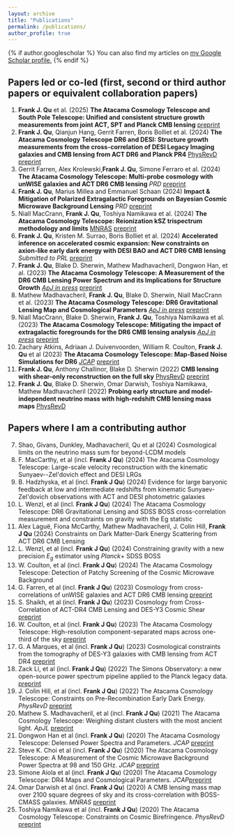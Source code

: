```yaml
---
layout: archive
title: "Publications"
permalink: /publications/
author_profile: true
---
```


{% if author.googlescholar %}
  You can also find my articles on <u><a href="{{author.googlescholar}}">my Google Scholar profile</a>.</u>
{% endif %}

##  Papers led or co-led (first, second or third author papers or equivalent collaboration papers)

1. **Frank J. Qu** et al. (2025) **The Atacama Cosmology Telescope and South Pole Telescope: Unified and consistent structure growth measurements from joint ACT, SPT and Planck CMB lensing**
 [preprint](https://arxiv.org/abs/2504.20038)
1. **Frank J. Qu**, Qianjun Hang, Gerrit Farren, Boris Bolliet et al. (2024) **The Atacama Cosmology Telescope DR6 and DESI: Structure growth measurements from the cross-correlation of DESI Legacy Imaging galaxies and CMB lensing from ACT DR6 and Planck PR4** [PhysRevD](https://journals.aps.org/prd/abstract/10.1103/PhysRevD.111.103503)  [preprint](https://arxiv.org/abs/2410.10808)
1. Gerrit Farren, Alex Krolewski,**Frank J. Qu**, Simone Ferraro et al. (2024) **The Atacama Cosmology Telescope: Multi-probe cosmology with unWISE galaxies and ACT DR6 CMB lensing** *PRD*  [preprint](https://arxiv.org/abs/2409.02109)
1.  **Frank J. Qu**, Marius Millea and Emmanuel Schaan (2024) **Impact & Mitigation of Polarized Extragalactic Foregrounds on Bayesian Cosmic Microwave Background Lensing** *PRD*  [preprint](https://arxiv.org/abs/2406.15351)
1. Niall MacCrann, **Frank J. Qu**, Toshiya Namikawa et al. (2024) **The Atacama Cosmology Telescope: Reionization kSZ trispectrum methodology and limits** [MNRAS](https://academic.oup.com/mnras/article/532/4/4247/7716700)  [preprint](https://arxiv.org/abs/2405.01188)
1. **Frank J. Qu**, Kristen M. Surrao, Boris Bolliet et al. (2024) **Accelerated inference on accelerated cosmic expansion: New constraints on axion-like early dark energy with DESI BAO and ACT DR6 CMB lensing** *Submitted to PRL*  [preprint](https://arxiv.org/pdf/2404.16805)
1. **Frank J. Qu**, Blake D. Sherwin, Mathew Madhavacheril, Dongwon Han, et al. (2023) **The Atacama Cosmology Telescope: A Measurement of the DR6 CMB Lensing Power Spectrum and its Implications for Structure Growth** *[ApJ in press](https://iopscience.iop.org/article/10.3847/1538-4357/acfe06)* [preprint](https://arxiv.org/abs/2304.05202)
2. Mathew Madhavacheril, **Frank J. Qu**, Blake D. Sherwin, Niall MacCrann et al. (2023) **The Atacama Cosmology Telescope: DR6 Gravitational Lensing Map and Cosmological Parameters** *[ApJ in press](https://iopscience.iop.org/article/10.3847/1538-4357/acff5f)*  [preprint](https://arxiv.org/abs/2304.05203)
3. Niall MacCrann, Blake D. Sherwin, **Frank J. Qu**, Toshiya Namikawa et al. (2023) **The Atacama Cosmology Telescope: Mitigating the impact of extragalactic foregrounds for the DR6 CMB lensing analysis** *[ApJ in press](https://iopscience.iop.org/article/10.3847/1538-4357/ad2610)*  [preprint](https://arxiv.org/abs/2304.05196)
4. Zachary Atkins, Adriaan J. Duivenvoorden, William R. Coulton, **Frank J. Qu** et al (2023) **The Atacama Cosmology Telescope: Map-Based Noise Simulations for DR6**
*[JCAP](https://iopscience.iop.org/article/10.1088/1475-7516/2023/11/073/meta)*
[preprint](https://arxiv.org/abs/arXiv:2303.04180)
5. **Frank J. Qu**, Anthony Challinor, Blake D. Sherwin (2022) **CMB lensing with shear-only reconstruction on the full sky** [PhysRevD](https://journals.aps.org/prd/abstract/10.1103/PhysRevD.108.063518) [preprint](https://arxiv.org/abs/2208.14988 ) 
6. **Frank J. Qu**, Blake D. Sherwin, Omar Darwish, Toshiya Namikawa, Mathew Madhavacheril (2022) **Probing early structure and model-independent neutrino mass with high-redshift CMB lensing mass maps** [PhysRevD](https://journals.aps.org/prd/abstract/10.1103/PhysRevD.107.123540)

## Papers where I am a contributing author
7. Shao, Givans, Dunkley, Madhavacheril, Qu et al (2024) Cosmological limits on the neutrino mass sum for beyond-LCDM models
7. F. MacCarthy, et al (incl. **Frank J Qu**) (2024) The Atacama Cosmology Telescope: Large-scale velocity reconstruction with the kinematic Sunyaev--Zel'dovich effect and DESI LRGs
7.  B. Hadzhyska, et al (incl. **Frank J Qu**) (2024) Evidence for large baryonic feedback at low and intermediate redshifts from kinematic Sunyaev-Zel'dovich observations with ACT and DESI photometric galaxies
7. L. Wenzl, et al (incl. **Frank J Qu**) (2024) The Atacama Cosmology Telescope: DR6 Gravitational Lensing and SDSS BOSS cross-correlation measurement and constraints on gravity with the Eg statistic
7. Alex Laguë, Fiona McCarthy, Mathew Madhavacheril, J. Colin Hill, **Frank J Qu** (2024) Constraints on Dark Matter-Dark Energy Scattering from ACT DR6 CMB Lensing
7. L. Wenzl, et al (incl. **Frank J Qu**) (2024) Constraining gravity with a new precision $E_g$ estimator using *Planck*+ SDSS BOSS   
7. W. Coulton, et al (incl. **Frank J Qu**) (2024) The Atacama Cosmology Telescope: Detection of Patchy Screening of the Cosmic Microwave Background
7. G. Farren, et al (incl. **Frank J Qu**) (2023) Cosmology from cross-correlations of unWISE galaxies and ACT DR6 CMB lensing
[preprint](https://arxiv.org/abs/2309.05659)
7. S. Shaikh, et al (incl. **Frank J Qu**) (2023) Cosmology from Cross-Correlation of ACT-DR4 CMB Lensing and DES-Y3 Cosmic Shear
[preprint](https://arxiv.org/abs/2309.04412)
7. W. Coulton, et al (incl. **Frank J Qu**) (2023) The Atacama Cosmology Telescope: High-resolution component-separated maps across one-third of the sky
[preprint](https://arxiv.org/abs/2307.01258)
7. G. A Marques, et al (incl. **Frank J Qu**) (2023) Cosmological constraints from the tomography of DES-Y3 galaxies with CMB lensing from ACT DR4
[preprint](https://arxiv.org/abs/2306.17268)
7. Zack Li, et al (incl. **Frank J Qu**) (2022) The Simons Observatory: a new open-source power spectrum pipeline applied to the Planck legacy data.
[preprint](https://arxiv.org/abs/arXiv:2112.13839)
7. J. Colin Hill, et al (incl. **Frank J Qu**) (2022) The Atacama Cosmology Telescope: Constraints on Pre-Recombination Early Dark Energy. *PhysRevD*
[preprint](https://arxiv.org/abs/arXiv:2109.04451)
7. Mathew S. Madhavacheril, et al (incl. **Frank J Qu**) (2021) The Atacama Cosmology Telescope: Weighing distant clusters with the most ancient light. *ApJL*
[preprint](https://arxiv.org/abs/arXiv:2009.07772 )
7. Dongwon Han et al (incl. **Frank J Qu**) (2020) The Atacama Cosmology Telescope: Delensed Power Spectra and Parameters. *JCAP* [preprint](https://arxiv.org/abs/arXiv:2007.14405)
7. Steve K. Choi et al (incl. **Frank J Qu**) (2020) The Atacama Cosmology Telescope: A Measurement of the Cosmic Microwave Background Power Spectra at 98 and 150 GHz. *JCAP*
[preprint](https://arxiv.org/abs/arXiv:2007.07289)
8. Simone Aiola et al (incl. **Frank J Qu**) (2020) The Atacama Cosmology Telescope: DR4 Maps and Cosmological Parameters. *JCAP*[preprint](https://arxiv.org/abs/arXiv:2007.07288 )
9. Omar Darwish et al (incl. **Frank J Qu**) (2020) A CMB lensing mass map over 2100 square degrees of sky and its cross-correlation with BOSS-CMASS galaxies. *MNRAS* [preprint](https://arxiv.org/abs/arXiv:2004.01139 )
10. Toshiya Namikawa et al (incl. **Frank J Qu**) (2020) The Atacama Cosmology Telescope: Constraints on Cosmic Birefringence. *PhysRevD* [preprint](https://arxiv.org/abs/arXiv:2001.10465)